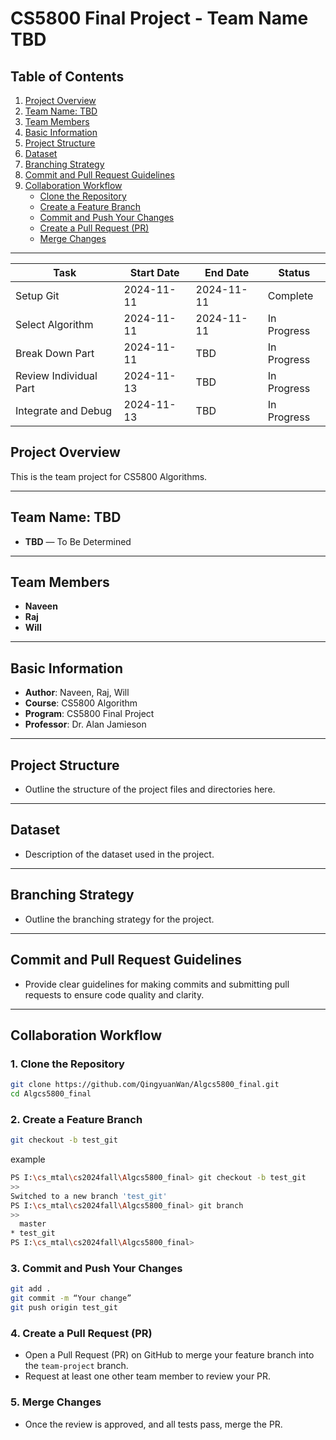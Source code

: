 # CS5800 Final Project - Team Name TBD


## Table of Contents
1. [Project Overview](#project-overview)
2. [Team Name: TBD](#team-name-tbd)
3. [Team Members](#team-members)
4. [Basic Information](#basic-information)
5. [Project Structure](#project-structure)
6. [Dataset](#dataset)
7. [Branching Strategy](#branching-strategy)
8. [Commit and Pull Request Guidelines](#commit-and-pull-request-guidelines)
9. [Collaboration Workflow](#collaboration-workflow)
   - [Clone the Repository](#clone-the-repository)
   - [Create a Feature Branch](#create-a-feature-branch)
   - [Commit and Push Your Changes](#commit-and-push-your-changes)
   - [Create a Pull Request (PR)](#create-a-pull-request-pr)
   - [Merge Changes](#merge-changes)


---
| Task                                 | Start Date   | End Date     | Status       |
|--------------------------------------|--------------|--------------|--------------|
| Setup Git                            | 2024-11-11   | 2024-11-11   | Complete     |
| Select Algorithm                     | 2024-11-11   | 2024-11-11   | In Progress  |
| Break Down Part                      | 2024-11-11   | TBD          | In Progress  |
| Review Individual Part               | 2024-11-13   | TBD          | In Progress  |
| Integrate and Debug                  | 2024-11-13   | TBD          | In Progress  |


## Project Overview
This is the team project for CS5800 Algorithms.


---


## Team Name: TBD


- **TBD** — To Be Determined


---


## Team Members
- **Naveen**
- **Raj**
- **Will**


---


## Basic Information
- **Author**: Naveen, Raj, Will
- **Course**: CS5800 Algorithm
- **Program**: CS5800 Final Project
- **Professor**: Dr. Alan Jamieson


---


## Project Structure
- Outline the structure of the project files and directories here.


---


## Dataset
- Description of the dataset used in the project.


---


## Branching Strategy
- Outline the branching strategy for the project.


---


## Commit and Pull Request Guidelines
- Provide clear guidelines for making commits and submitting pull requests to ensure code quality and clarity.


---


## Collaboration Workflow


### 1. Clone the Repository
```bash
git clone https://github.com/QingyuanWan/Algcs5800_final.git
cd Algcs5800_final
```


### 2. Create a Feature Branch
```bash
git checkout -b test_git
```


example


```bash
PS I:\cs_mtal\cs2024fall\Algcs5800_final> git checkout -b test_git
>>
Switched to a new branch 'test_git'
PS I:\cs_mtal\cs2024fall\Algcs5800_final> git branch
>>
  master
* test_git
PS I:\cs_mtal\cs2024fall\Algcs5800_final>
```


### 3. Commit and Push Your Changes
```bash
git add .
git commit -m “Your change”
git push origin test_git
```


### 4. Create a Pull Request (PR)
- Open a Pull Request (PR) on GitHub to merge your feature branch into the `team-project` branch.
- Request at least one other team member to review your PR.


### 5. Merge Changes
- Once the review is approved, and all tests pass, merge the PR.
